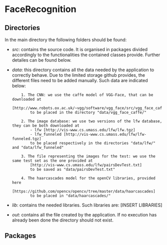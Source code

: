 # FaceRecognition

## Directories
In the main directory the following folders should be found:

  - <i>src</i>: contains the source code. It is organised in packages divided accordingly to the functionalities the contained classes provide.
          Further detailes can be found below.
  
  - <i>data</i>: this directory contains all the data needed by the application to correctly behave.
            Due to the limited storage github provides, the different files need to be added manually.
            Such data are indicated below:
            
            1. The CNN: we use the caffe model of VGG-Face, that can be downloaded at
                [http://www.robots.ox.ac.uk/~vgg/software/vgg_face/src/vgg_face_caffe.tar.gz]
                to be placed in the directory "data/vgg_face_caffe/"
            
            2. The image database: we use two versions of the lfw database, they can be both downloaded at
                - lfw [http://vis-www.cs.umass.edu/lfw/lfw.tgz]
                - lfw_funneled [http://vis-www.cs.umass.edu/lfw/lfw-funneled.tgz]
                to be placed respectively in the directories "data/lfw/" and "data/lfw_funneled"
                
            3. The file representing the images for the test: we use the same test set as the one provided at
                [http://vis-www.cs.umass.edu/lfw/pairsDevTest.txt]
                to be saved as "data/pairsDevTest.txt"
                
            4. The haarcascades model for the openCV libraries, provided here
                [https://github.com/opencv/opencv/tree/master/data/haarcascades]
                to be placed in "data/haarcascades/"
  
  - <i>lib</i>: contains the needed libraries. Such libraries are:
                [INSERT LIBRARIES]
  
  - <i>out</i>: contains all the file created by the application. If no execution has already been done the directory should not exist.
  
  ## Packages
